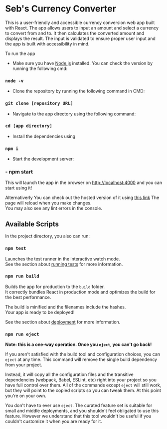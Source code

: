 # Seb's Currency Converter

This is a user-friendly and accessible currency conversion web app built with React. The app allows users to input an amount and select a currency to convert from and to. It then calculates the converted amount and displays the result. The input is validated to ensure proper user input and the app is built with accessibility in mind. 

To run the app
- Make sure you have [Node.js](https://nodejs.org/en/) installed. You can check the version by running the following cmd:
### `node -v` 
- Clone the repository by running the following command in CMD:
### `git clone [repository URL]`
- Navigate to the app directory using the following command:
### `cd [app directory]`
- Install the dependencies using
### `npm i`
- Start the development server:
### - npm start
This will launch the app in the browser on [http://localhost:4000](http://localhost:4000) and you can start using it!

Alternativerly You can check out the hosted version of it using [this link](https://black-sand-034bc8103.2.azurestaticapps.net/)
The page will reload when you make changes.\
You may also see any lint errors in the console.

## Available Scripts

In the project directory, you also can run:

### `npm test`

Launches the test runner in the interactive watch mode.\
See the section about [running tests](https://facebook.github.io/create-react-app/docs/running-tests) for more information.

### `npm run build`

Builds the app for production to the `build` folder.\
It correctly bundles React in production mode and optimizes the build for the best performance.

The build is minified and the filenames include the hashes.\
Your app is ready to be deployed!

See the section about [deployment](https://facebook.github.io/create-react-app/docs/deployment) for more information.

### `npm run eject`

**Note: this is a one-way operation. Once you `eject`, you can't go back!**

If you aren't satisfied with the build tool and configuration choices, you can `eject` at any time. This command will remove the single build dependency from your project.

Instead, it will copy all the configuration files and the transitive dependencies (webpack, Babel, ESLint, etc) right into your project so you have full control over them. All of the commands except `eject` will still work, but they will point to the copied scripts so you can tweak them. At this point you're on your own.

You don't have to ever use `eject`. The curated feature set is suitable for small and middle deployments, and you shouldn't feel obligated to use this feature. However we understand that this tool wouldn't be useful if you couldn't customize it when you are ready for it.
